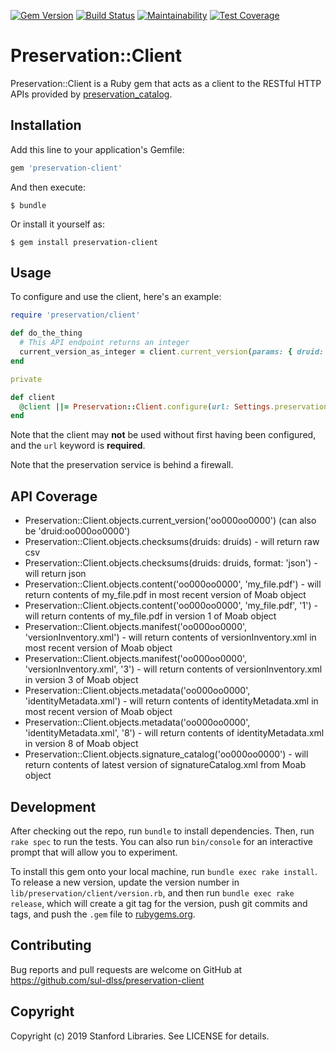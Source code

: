[![Gem Version](https://badge.fury.io/rb/preservation-client.svg)](https://badge.fury.io/rb/preservation-client)
[![Build Status](https://travis-ci.org/sul-dlss/preservation-client.svg?branch=master)](https://travis-ci.org/sul-dlss/preservation-client)
[![Maintainability](https://api.codeclimate.com/v1/badges/00d2d8957226777105b3/maintainability)](https://codeclimate.com/github/sul-dlss/preservation-client/maintainability)
[![Test Coverage](https://api.codeclimate.com/v1/badges/00d2d8957226777105b3/test_coverage)](https://codeclimate.com/github/sul-dlss/preservation-client/test_coverage)

# Preservation::Client

Preservation::Client is a Ruby gem that acts as a client to the RESTful HTTP APIs provided by [preservation_catalog](https://github.com/sul-dlss/preservation_catalog).

## Installation

Add this line to your application's Gemfile:

```ruby
gem 'preservation-client'
```

And then execute:

    $ bundle

Or install it yourself as:

    $ gem install preservation-client

## Usage

To configure and use the client, here's an example:

```ruby
require 'preservation/client'

def do_the_thing
  # This API endpoint returns an integer
  current_version_as_integer = client.current_version(params: { druid: 'druid:123' })
end

private

def client
  @client ||= Preservation::Client.configure(url: Settings.preservation_catalog.url)
end
```

Note that the client may **not** be used without first having been configured, and the `url` keyword is **required**.

Note that the preservation service is behind a firewall.

## API Coverage

- Preservation::Client.objects.current_version('oo000oo0000')  (can also be 'druid:oo000oo0000')
- Preservation::Client.objects.checksums(druids: druids) - will return raw csv
- Preservation::Client.objects.checksums(druids: druids, format: 'json') - will return json
- Preservation::Client.objects.content('oo000oo0000', 'my_file.pdf') - will return contents of my_file.pdf in most recent version of Moab object
- Preservation::Client.objects.content('oo000oo0000', 'my_file.pdf', '1') - will return contents of my_file.pdf in version 1 of Moab object
- Preservation::Client.objects.manifest('oo000oo0000', 'versionInventory.xml') - will return contents of versionInventory.xml in most recent version of Moab object
- Preservation::Client.objects.manifest('oo000oo0000', 'versionInventory.xml', '3') - will return contents of versionInventory.xml in version 3 of Moab object
- Preservation::Client.objects.metadata('oo000oo0000', 'identityMetadata.xml') - will return contents of identityMetadata.xml in most recent version of Moab object
- Preservation::Client.objects.metadata('oo000oo0000', 'identityMetadata.xml', '8') - will return contents of identityMetadata.xml in version 8 of Moab object
- Preservation::Client.objects.signature_catalog('oo000oo0000') - will return contents of latest version of signatureCatalog.xml from Moab object

## Development

After checking out the repo, run `bundle` to install dependencies. Then, run `rake spec` to run the tests. You can also run `bin/console` for an interactive prompt that will allow you to experiment.

To install this gem onto your local machine, run `bundle exec rake install`. To release a new version, update the version number in `lib/preservation/client/version.rb`, and then run `bundle exec rake release`, which will create a git tag for the version, push git commits and tags, and push the `.gem` file to [rubygems.org](https://rubygems.org).

## Contributing

Bug reports and pull requests are welcome on GitHub at https://github.com/sul-dlss/preservation-client

## Copyright

Copyright (c) 2019 Stanford Libraries. See LICENSE for details.

